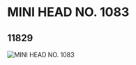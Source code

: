 # MINI HEAD NO. 1083
## 11829
![MINI HEAD NO. 1083](https://lc-www-live-s.legocdn.com/media/bricks/5/2/6017976.jpg)